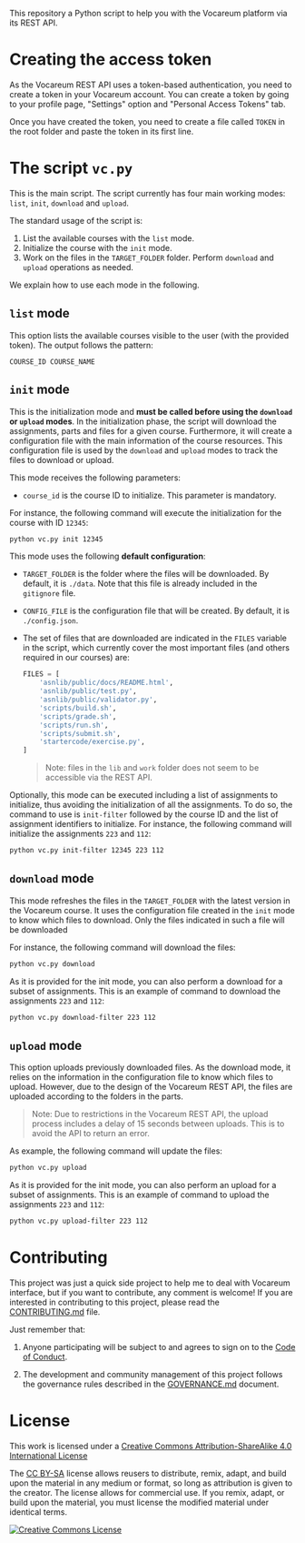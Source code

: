 This repository a Python script to help you with the Vocareum platform via its REST API.

# Creating the access token

As the Vocareum REST API uses a token-based authentication, you need to create a token in your Vocareum account. You can create a token by going to your profile page, "Settings" option and "Personal Access Tokens" tab. 

Once you have created the token, you need to create a file called `TOKEN` in the root folder and paste the token in its first line.

# The script `vc.py`

This is the main script. The script currently has four main working modes: `list`, `init`, `download` and `upload`. 

The standard usage of the script is:

1. List the available courses with the `list` mode.
2. Initialize the course with the `init` mode.
3. Work on the files in the `TARGET_FOLDER` folder. Perform `download` and `upload` operations as needed.

We explain how to use each mode in the following.

## `list` mode

This option lists the available courses visible to the user (with the provided token). The output follows the pattern:

```
COURSE_ID COURSE_NAME
```

## `init` mode

This is the initialization mode and **must be called before using the `download` or `upload` modes**. 
In the initialization phase, the script will download the assignments, parts and files for a given course.
Furthermore, it will create a configuration file with the main information of the course resources. 
This configuration file is used by the `download` and `upload` modes to track the files to download or upload.

This mode receives the following parameters:
* `course_id` is the course ID to initialize. This parameter is mandatory.

For instance, the following command will execute the initialization for the course with ID `12345`:

```bash
python vc.py init 12345
```

This mode uses the following **default configuration**:
* `TARGET_FOLDER` is the folder where the files will be downloaded. By default, it is `./data`. 
Note that this file is already included in the `gitignore` file.
* `CONFIG_FILE` is the configuration file that will be created. By default, it is `./config.json`.
* The set of files that are downloaded are indicated in the `FILES` variable in the script, which currently cover the most important files (and others required in our courses) are:

  ```python
  FILES = [
      'asnlib/public/docs/README.html',
      'asnlib/public/test.py',
      'asnlib/public/validator.py',
      'scripts/build.sh',
      'scripts/grade.sh',
      'scripts/run.sh',
      'scripts/submit.sh',
      'startercode/exercise.py',
  ]
  ```

  > Note: files in the `lib` and `work` folder does not seem to be accessible via the REST API.

Optionally, this mode can be executed including a list of assignments to initialize, thus avoiding the initialization of all the assignments.
To do so, the command to use is `init-filter` followed by the course ID and the list of assignment identifiers to initialize.
For instance, the following command will initialize the assignments `223` and `112`:

```bash
python vc.py init-filter 12345 223 112
```

## `download` mode

This mode refreshes the files in the `TARGET_FOLDER` with the latest version in the Vocareum course.
It uses the configuration file created in the `init` mode to know which files to download.
Only the files indicated in such a file will be downloaded

For instance, the following command will download the files:

```bash
python vc.py download
```

As it is provided for the init mode, you can also perform a download for a subset of assignments. 
This is an example of command to download the assignments `223` and `112`:

```bash
python vc.py download-filter 223 112
```

## `upload` mode

This option uploads previously downloaded files. 
As the download mode, it relies on the information in the configuration file to know which files to upload.
However, due to the design of the Vocareum REST API, the files are uploaded according to the folders in the parts.

> Note: Due to restrictions in the Vocareum REST API, the upload process includes a delay of 15 seconds between uploads. This is to avoid the API to return an error.

As example, the following command will update the files:

```bash
python vc.py upload
```

As it is provided for the init mode, you can also perform an upload for a subset of assignments. 
This is an example of command to upload the assignments `223` and `112`:

```bash
python vc.py upload-filter 223 112
```

# Contributing

This project was just a quick side project to help me to deal with Vocareum interface, but if you want to contribute, any comment is welcome! If you are interested in contributing to this project, please read the [CONTRIBUTING.md](CONTRIBUTING.md) file.

Just remember that:

1. Anyone participating will be subject to and agrees to sign on to the [Code of Conduct](CODE_OF_CONDUCT.md).

2. The development and community management of this project follows the governance rules described in the [GOVERNANCE.md](GOVERNANCE.md) document.

# License

This work is licensed under a <a rel="license" href="http://creativecommons.org/licenses/by-sa/4.0/">Creative Commons Attribution-ShareAlike 4.0 International License</a>

The [CC BY-SA](https://creativecommons.org/licenses/by-sa/4.0/) license allows reusers to distribute, remix, adapt, and build upon the material in any medium or format, so long as attribution is given to the creator. The license allows for commercial use. If you remix, adapt, or build upon the material, you must license the modified material under identical terms.

<a rel="license" href="http://creativecommons.org/licenses/by-sa/4.0/"><img alt="Creative Commons License" style="border-width:0" src="https://i.creativecommons.org/l/by-sa/4.0/88x31.png" /></a>

